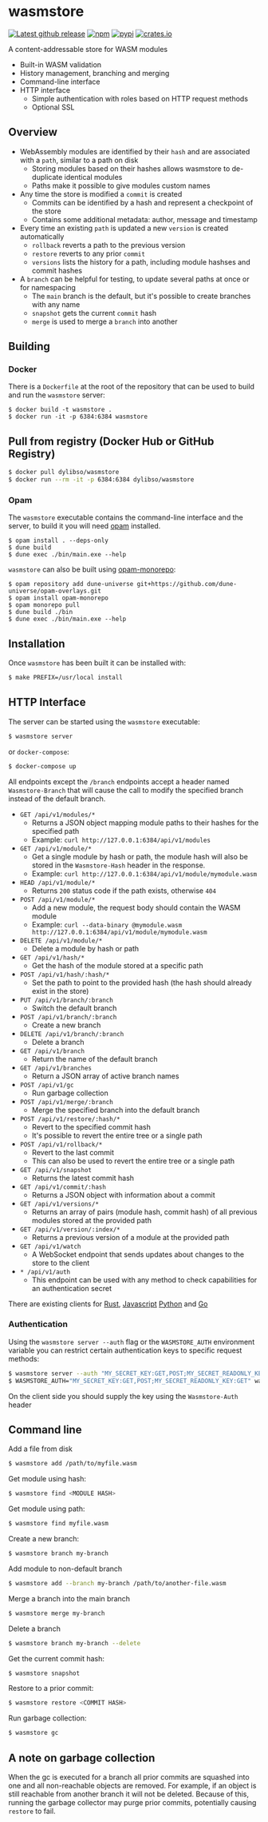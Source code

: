 # wasmstore

[![Latest github release](https://img.shields.io/github/v/release/dylibso/wasmstore?include_prereleases&label=latest)](https://github.com/dylibso/wasmstore/releases/latest)
[![npm](https://img.shields.io/npm/v/@dylibso/wasmstore)](https://www.npmjs.com/package/@dylibso/wasmstore)
[![pypi](https://img.shields.io/pypi/v/wasmstore)](https://pypi.org/project/wasmstore/)
[![crates.io](https://img.shields.io/crates/v/wasmstore-client)](https://crates.io/crates/wasmstore-client)

A content-addressable store for WASM modules

- Built-in WASM validation
- History management, branching and merging
- Command-line interface
- HTTP interface
  - Simple authentication with roles based on HTTP request methods
  - Optional SSL

## Overview

- WebAssembly modules are identified by their `hash` and are associated with a `path`, similar to a path on disk
  - Storing modules based on their hashes allows wasmstore to de-duplicate identical modules
  - Paths make it possible to give modules custom names
- Any time the store is modified a `commit` is created
  - Commits can be identified by a hash and represent a checkpoint of the store
  - Contains some additional metadata: author, message and timestamp
- Every time an existing `path` is updated a new `version` is created automatically
  - `rollback` reverts a path to the previous version
  - `restore` reverts to any prior `commit`
  - `versions` lists the history for a path, including module hashses and commit hashes
- A `branch` can be helpful for testing, to update several paths at once or for namespacing
  - The `main` branch is the default, but it's possible to create branches with any name 
  - `snapshot` gets the current `commit` hash
  - `merge` is used to merge a `branch` into another

## Building

### Docker

There is a `Dockerfile` at the root of the repository that can be used to build and run the `wasmstore` server:

```shell
$ docker build -t wasmstore .
$ docker run -it -p 6384:6384 wasmstore
```

## Pull from registry (Docker Hub or GitHub Registry)
```sh
$ docker pull dylibso/wasmstore
$ docker run --rm -it -p 6384:6384 dylibso/wasmstore
```

### Opam

The `wasmstore` executable contains the command-line interface and the server, to build it you will need [opam](https://opam.ocaml.org)
installed.

```shell
$ opam install . --deps-only
$ dune build
$ dune exec ./bin/main.exe --help
```

`wasmstore` can also be built using [opam-monorepo](https://github.com/tarides/opam-monorepo):

```shell
$ opam repository add dune-universe git+https://github.com/dune-universe/opam-overlays.git
$ opam install opam-monorepo
$ opam monorepo pull
$ dune build ./bin
$ dune exec ./bin/main.exe --help
```

## Installation

Once `wasmstore` has been built it can be installed with:

```sh
$ make PREFIX=/usr/local install
```

## HTTP Interface

The server can be started using the `wasmstore` executable:

```sh
$ wasmstore server
```

or `docker-compose`:

```sh
$ docker-compose up
```

All endpoints except the `/branch` endpoints accept a header named `Wasmstore-Branch`
that will cause the call to modify the specified branch instead of the default
branch.

- `GET /api/v1/modules/*`
  - Returns a JSON object mapping module paths to their hashes for the
    specified path
  - Example: `curl http://127.0.0.1:6384/api/v1/modules`
- `GET /api/v1/module/*`
  - Get a single module by hash or path, the module hash will also be stored in
    the `Wasmstore-Hash` header in the response.
  - Example: `curl http://127.0.0.1:6384/api/v1/module/mymodule.wasm`
- `HEAD /api/v1/module/*`
  - Returns `200` status code if the path exists, otherwise `404`
- `POST /api/v1/module/*`
  - Add a new module, the request body should contain the WASM module
  - Example: `curl --data-binary @mymodule.wasm http://127.0.0.1:6384/api/v1/module/mymodule.wasm`
- `DELETE /api/v1/module/*`
  - Delete a module by hash or path
- `GET /api/v1/hash/*`
  - Get the hash of the module stored at a specific path
- `POST /api/v1/hash/:hash/*`
  - Set the path to point to the provided hash (the hash should already exist in the store)
- `PUT /api/v1/branch/:branch`
  - Switch the default branch
- `POST /api/v1/branch/:branch`
  - Create a new branch
- `DELETE /api/v1/branch/:branch`
  - Delete a branch
- `GET /api/v1/branch`
  - Return the name of the default branch
- `GET /api/v1/branches`
  - Return a JSON array of active branch names
- `POST /api/v1/gc`
  - Run garbage collection
- `POST /api/v1/merge/:branch`
  - Merge the specified branch into the default branch
- `POST /api/v1/restore/:hash/*`
  - Revert to the specified commit hash
  - It's possible to revert the entire tree or a single path 
- `POST /api/v1/rollback/*`
  - Revert to the last commit
  - This can also be used to revert the entire tree or a single path
- `GET /api/v1/snapshot`
  - Returns the latest commit hash
- `GET /api/v1/commit/:hash`
  - Returns a JSON object with information about a commit
- `GET /api/v1/versions/*`
  - Returns an array of pairs (module hash, commit hash) of all previous modules stored at the provided path
- `GET /api/v1/version/:index/*`
  - Returns a previous version of a module at the provided path
- `GET /api/v1/watch`
  - A WebSocket endpoint that sends updates about changes to the store to the client
- `* /api/v1/auth`
  - This endpoint can be used with any method to check capabilities for an authentication secret

There are existing clients for [Rust](https://github.com/dylibso/wasmstore/tree/main/client/rust), [Javascript](https://github.com/dylibso/wasmstore/tree/main/client/js)
[Python](https://github.com/dylibso/wasmstore/tree/main/client/python) and [Go](https://github.com/dylibso/wasmstore/tree/main/client/go)

### Authentication

Using the `wasmstore server --auth` flag or the `WASMSTORE_AUTH` environment variable you can restrict certain authentication keys
to specific request methods:

```sh
$ wasmstore server --auth "MY_SECRET_KEY:GET,POST;MY_SECRET_READONLY_KEY:GET"
$ WASMSTORE_AUTH="MY_SECRET_KEY:GET,POST;MY_SECRET_READONLY_KEY:GET" wasmstore server
```

On the client side you should supply the key using the `Wasmstore-Auth` header

## Command line

Add a file from disk

```sh
$ wasmstore add /path/to/myfile.wasm
```

Get module using hash:

```sh
$ wasmstore find <MODULE HASH>
```

Get module using path:

```sh
$ wasmstore find myfile.wasm
```

Create a new branch:

```sh
$ wasmstore branch my-branch
```

Add module to non-default branch

```sh
$ wasmstore add --branch my-branch /path/to/another-file.wasm
```

Merge a branch into the main branch

```sh
$ wasmstore merge my-branch
```

Delete a branch

```sh
$ wasmstore branch my-branch --delete
```

Get the current commit hash:

```sh
$ wasmstore snapshot
```

Restore to a prior commit:

```sh
$ wasmstore restore <COMMIT HASH>
```

Run garbage collection:

```sh
$ wasmstore gc
```

## A note on garbage collection

When the gc is executed for a branch all prior commits are squashed into one
and all non-reachable objects are removed. For example, if an object is still
reachable from another branch it will not be deleted. Because of this, running
the garbage collector may purge prior commits, potentially causing `restore`
to fail.
